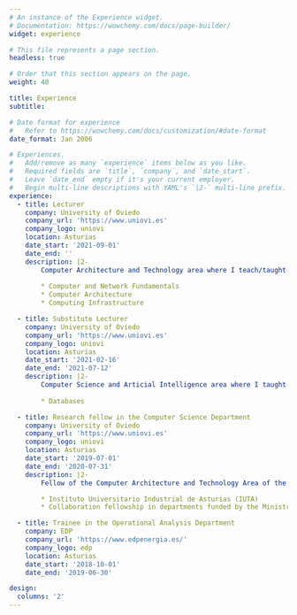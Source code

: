 ```yaml
---
# An instance of the Experience widget.
# Documentation: https://wowchemy.com/docs/page-builder/
widget: experience

# This file represents a page section.
headless: true

# Order that this section appears on the page.
weight: 40

title: Experience
subtitle:

# Date format for experience
#   Refer to https://wowchemy.com/docs/customization/#date-format
date_format: Jan 2006

# Experiences.
#   Add/remove as many `experience` items below as you like.
#   Required fields are `title`, `company`, and `date_start`.
#   Leave `date_end` empty if it's your current employer.
#   Begin multi-line descriptions with YAML's `|2-` multi-line prefix.
experience:
  - title: Lecturer
    company: University of Oviedo
    company_url: 'https://www.uniovi.es'
    company_logo: uniovi
    location: Asturias
    date_start: '2021-09-01'
    date_end: ''
    description: |2-
        Computer Architecture and Technology area where I teach/taught:
        
        * Computer and Network Fundamentals
        * Computer Architecture
        * Computing Infrastructure

  - title: Substitute Lecturer
    company: University of Oviedo
    company_url: 'https://www.uniovi.es'
    company_logo: uniovi
    location: Asturias
    date_start: '2021-02-16'
    date_end: '2021-07-12'
    description: |2-
        Computer Science and Articial Intelligence area where I taught:
        
        * Databases

  - title: Research fellow in the Computer Science Department
    company: University of Oviedo
    company_url: 'https://www.uniovi.es'
    company_logo: uniovi
    location: Asturias
    date_start: '2019-07-01'
    date_end: '2020-07-31'
    description: |2-
        Fellow of the Computer Architecture and Technology Area of the Computer Science Department at  the University of Oviedo funded by:

        * Instituto Universitario Industrial de Asturias (IUTA)
        * Collaboration fellowship in departments funded by the Ministry of Education

  - title: Trainee in the Operational Analysis Department
    company: EDP
    company_url: 'https://www.edpenergia.es/'
    company_logo: edp
    location: Asturias
    date_start: '2018-10-01'
    date_end: '2019-06-30'

design:
  columns: '2'
---
```

